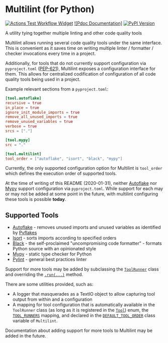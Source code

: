 # Multilint (for Python)

[![Actions Test Workflow Widget]][Actions Test Workflow Status]
[![Pdoc Documentation]][Pdoc Documentation Link]
[![PyPI Version]][PyPI Version]

[Actions Test Workflow Status]: https://github.com/gkze/multilint/actions?query=workflow%3Aci
[Actions Test Workflow Widget]: https://github.com/gkze/multilint/workflows/ci/badge.svg
[Pdoc Documentation Link]: https://img.shields.io/badge/pdoc-docs-green?link=https://gkze.github.io/multilint/multilint.html
[PyPI Version]: https://img.shields.io/pypi/v/pymultilint.svg?style=flat

A utility tying together multiple linting and other code quality tools

Multilint allows running several code quality tools under the same interface.
This is convenient as it saves time on writing multiple linter / formatter /
checker invocations every time in a project.

Additionally, for tools that do
not currently support configuration via `pyproject.toml`
([PEP-621](https://www.python.org/dev/peps/pep-0621/)), Multilint exposes a
configuration interface for them. This allows for centralized codification of
configuration of all code quality tools being used in a project.

Example relevant sections from a `pyproject.toml`:

```toml
[tool.autoflake]
recursive = true
in_place = true
ignore_init_module_imports = true
remove_all_unused_imports = true
remove_unused_variables = true
verbose = true
srcs = ["."]

[tool.mypy]
src = "."

[tool.multilint]
tool_order = ["autoflake", "isort", "black", "mypy"]
```

Currently, the only supported configuration option for Multilint is
`tool_order` which defines the execution order of supported tools.

At the time of writing of this README (2020-01-31), neither
[Autoflake](https://github.com/myint/autoflake/issues/59) nor
[Mypy](https://github.com/python/mypy/issues/5205https://github.com/python/mypy/issues/5205)
support configuration via `pyproject.toml`. While support for each may or may
not be added at some point in the future, with multilint configuring these tools
is possible **today**.

## Supported Tools

* [Autoflake](https://github.com/myint/autoflake) - removes unused imports and
  unused variables as identified by [Pyflakes](https://github.com/PyCQA/pyflakes)
* [Isort](https://pycqa.github.io/isort/) - sorts imports according to specified
  orders
* [Black](https://black.readthedocs.io/en/stable/) - the self-proclaimed
  "uncompromising code formatter" - formats Python source with an opinionated
  style
* [Mypy](http://mypy-lang.org) - static type checker for Python
* [Pylint](https://www.pylint.org) - general best practices linter

Support for more tools may be added by subclassing the
[`ToolRunner`](multilint.py#L130) class and overriding the
[`.run(...)`](multilint.py#L162) method.

There are some utilities provided, such as:

* A logger that masquerades as a TextIO object to allow capturing tool output
  from within and a configuration
* A mapping for tool configuration that is automatically available in the
  `ToolRunner` class (as long as it is registered in the
  [`Tool`](multilint.py#L47)) enum, the [`TOOL_RUNNERS`](multilint.py#L440)
  mapping, and declared in the [`DEFAULT_TOOL_ORDER`](multilint.py#L459) class
  variable of `Multilint`.

Documentation about adding support for more tools to Multilint may be added in
the future.
